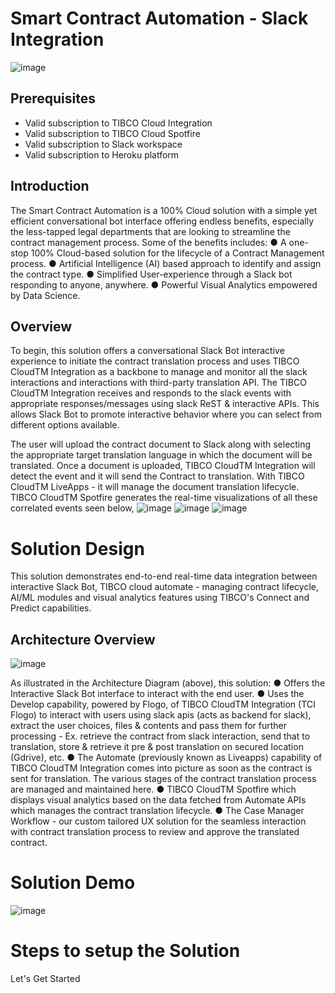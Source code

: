 # Smart Contract Automation - Slack Integration
![image]()

## Prerequisites
* Valid subscription to TIBCO Cloud Integration
* Valid subscription to TIBCO Cloud Spotfire
* Valid subscription to Slack workspace
* Valid subscription to Heroku platform

## Introduction
The Smart Contract Automation is a 100% Cloud solution with a simple yet efficient conversational bot interface offering endless benefits, especially the less-tapped legal departments that are looking to streamline the contract management process.
Some of the benefits includes:
● A one-stop 100% Cloud-based solution for the lifecycle of a Contract
Management process.
● Artificial Intelligence (AI) based approach to identify and assign the contract type.
● Simplified User-experience through a Slack bot responding to anyone, anywhere.
● Powerful Visual Analytics empowered by Data Science.

## Overview

To begin, this solution offers a conversational Slack Bot interactive experience to initiate the contract translation process and uses TIBCO CloudTM Integration as a backbone to manage and monitor all the slack interactions and interactions with third-party translation API. The TIBCO CloudTM Integration receives and responds to the slack events with appropriate responses/messages using slack ReST & interactive APIs. This allows Slack Bot to promote interactive behavior where you can select from different options available.

The user will upload the contract document to Slack along with selecting the appropriate target translation language in which the document will be translated. Once a document is uploaded, TIBCO CloudTM Integration will detect the event and it will send the Contract to translation. With TIBCO CloudTM LiveApps - it will manage the document translation lifecycle. TIBCO CloudTM Spotfire generates the real-time visualizations of all these correlated events seen below,
![image]()
![image]()
![image]()

# Solution Design
This solution demonstrates end-to-end real-time data integration between interactive Slack Bot, TIBCO cloud automate - managing contract lifecycle, AI/ML modules and visual analytics features using TIBCO's Connect and Predict capabilities.

## Architecture Overview
![image]()

As illustrated in the Architecture Diagram (above), this solution:
● Offers the Interactive Slack Bot interface to interact with the end user.
● Uses the Develop capability, powered by Flogo, of TIBCO CloudTM Integration (TCI Flogo) to interact with users using slack apis (acts as backend for slack), extract the user choices, files & contents and pass them for further processing - Ex. retrieve the contract from slack interaction, send that to translation, store &
retrieve it pre & post translation on secured location (Gdrive), etc.
● The Automate (previously known as Liveapps) capability of TIBCO CloudTM Integration comes into picture as soon as the contract is sent for translation. The various stages of the contract translation process are managed and maintained here.
● TIBCO CloudTM Spotfire which displays visual analytics based on the data fetched from Automate APIs which manages the contract translation lifecycle.
● The Case Manager Workflow - our custom tailored UX solution for the seamless interaction with contract translation process to review and approve the translated contract.

# Solution Demo
![image]()

# Steps to setup the Solution
Let's Get Started





